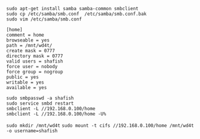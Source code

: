 ```shell
sudo apt-get install samba samba-common smbclient
sudo cp /etc/samba/smb.conf  /etc/samba/smb.conf.bak
sudo vim /etc/samba/smb.conf
```
```shell
[home]
comment = home
browseable = yes
path = /mnt/wd4t/
create mask = 0777
directory mask = 0777
valid users = shafish
force user = nobody
force group = nogroup
public = yes
writable = yes
available = yes
```
```shell
sudo smbpasswd -a shafish
sudo service smbd restart
smbclient -L //192.168.0.100/home
smbclient -L //192.168.0.100/home -U%
```
`sudo mkdir /mnt/wd4t`
`sudo mount -t cifs //192.168.0.100/home /mnt/wd4t -o username=shafish`